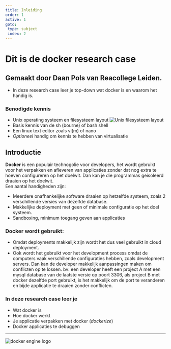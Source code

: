 ```yaml
---
title: Inleiding
order: 1
active: 1
goto:
 type: subject
 index: 2
---
```


# Dit is de docker research case
## Gemaakt door Daan Pols van Reacollege Leiden.
- In deze research case leer je top-down wat docker is en waarom het handig is.

### Benodigde kennis  
- Unix operating systeem en filesysteem layout
![Unix filesysteem layout](@Standard-unix-filesystem-hierarchy.svg)
- Basis kennis van de sh (bourne) of bash shell
- Een linux text editor zoals vi(m) of nano
- *Optioneel* handig om kennis te hebben van virtualisatie

## Introductie  
**Docker** is een populair technogolie voor developers, het wordt gebruikt voor het verpakken en afleveren van applicaties zonder dat nog extra te hoeven configureren op het doelwit. Dan kan je die programmas geisoleerd draaien op het doelwit.  
Een aantal handigheden zijn:
- Meerdere onafhankelijke software draaien op hetzelfde systeem, zoals 2 verschillende versies van dezelfde database.
- Makkelijke deployment met geen of minimale configuratie op het doel systeem.
- Sandboxing, minimum toegang geven aan applicaties

### Docker wordt gebruikt:
- Omdat deployments makkelijk zijn wordt het dus veel gebruikt in cloud deployment.
- Ook wordt het gebruikt voor het development process omdat de computers vaak verschillende configuraties hebben, zoals development servers. Dan kan de developer makkelijk aanpassingen maken om conflicten op te lossen.
	bv: een developer heeft een project A met een mysql database van de laatste versie op poort 3306, als project B met docker
	dezelfde port gebruikt, is het makkelijk om de port te veranderen en bijde applicatie te draaien zonder conflicten.

### In deze research case leer je
- Wat docker is
- Hoe docker werkt
- Je applicatie verpakken met docker (*dockerize*)
- Docker applicaties te debuggen

---

![docker engine logo](@engine.svg)
